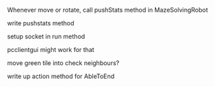Whenever move or rotate, call pushStats method in MazeSolvingRobot

write pushstats method

setup socket in run method

pcclientgui might work for that

move green tile into check neighbours?

write up action method for AbleToEnd
